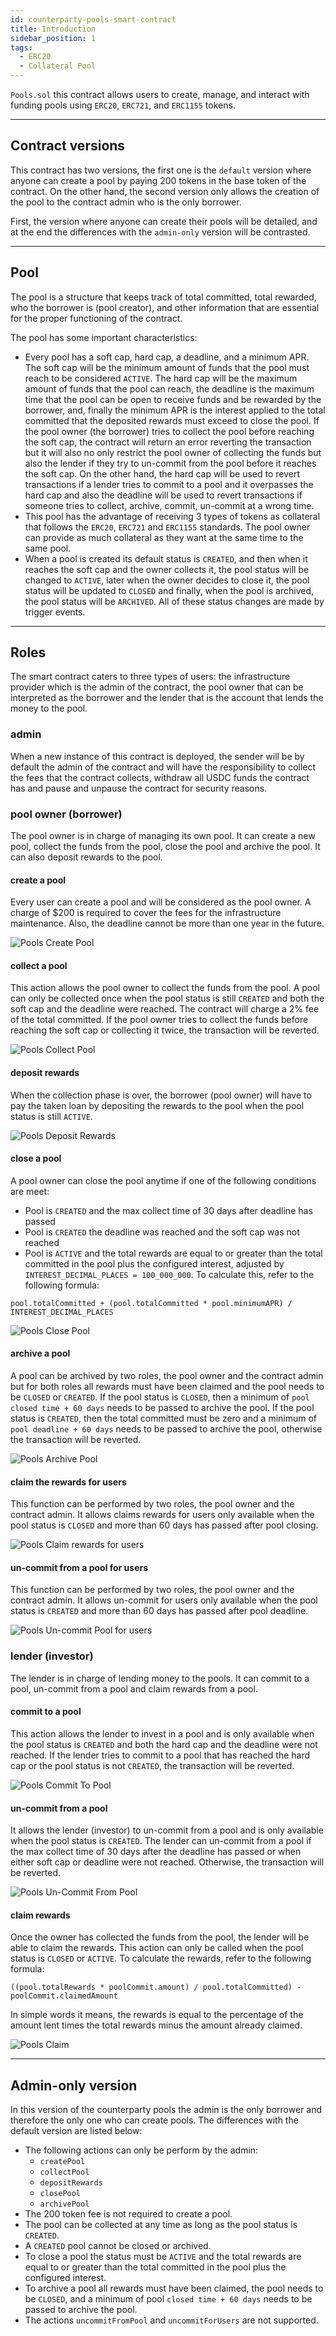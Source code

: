 ```yaml
---
id: counterparty-pools-smart-contract
title: Introduction
sidebar_position: 1
tags:
  - ERC20
  - Collateral Pool
---
```


`Pools.sol` this contract allows users to create, manage, and interact with funding pools using `ERC20`, `ERC721`, and `ERC1155` tokens.

---

## Contract versions

This contract has two versions, the first one is the `default` version where anyone can create a pool by paying 200 tokens in the base token of the contract. On the other hand, the second version only allows the creation of the pool to the contract admin who is the only borrower.

First, the version where anyone can create their pools will be detailed, and at the end the differences with the `admin-only` version will be contrasted.

---

## Pool

The pool is a structure that keeps track of total committed, total rewarded, who the borrower is (pool creator), and other information that are essential for the proper functioning of the contract.

The pool has some important characteristics:

- Every pool has a soft cap, hard cap, a deadline, and a minimum APR. The soft cap will be the minimum amount of funds that the pool must reach to be considered `ACTIVE`. The hard cap will be the maximum amount of funds that the pool can reach, the deadline is the maximum time that the pool can be open to receive funds and be rewarded by the borrower, and, finally the minimum APR is the interest applied to the total committed that the deposited rewards must exceed to close the pool. If the pool owner (the borrower) tries to collect the pool before reaching the soft cap, the contract will return an error reverting the transaction but it will also no only restrict the pool owner of collecting the funds but also the lender if they try to un-commit from the pool before it reaches the soft cap. On the other hand, the hard cap will be used to revert transactions if a lender tries to commit to a pool and it overpasses the hard cap and also the deadline will be used to revert transactions if someone tries to collect, archive, commit, un-commit at a wrong time.
- This pool has the advantage of receiving 3 types of tokens as collateral that follows the `ERC20`, `ERC721` and `ERC1155` standards. The pool owner can provide as much collateral as they want at the same time to the same pool.
- When a pool is created its default status is `CREATED`, and then when it reaches the soft cap and the owner collects it, the pool status will be changed to `ACTIVE`, later when the owner decides to close it, the pool status will be updated to `CLOSED` and finally, when the pool is archived, the pool status will be `ARCHIVED`. All of these status changes are made by trigger events.

---

## Roles

The smart contract caters to three types of users: the infrastructure provider which is the admin of the contract, the pool owner that can be interpreted as the borrower and the lender that is the account that lends the money to the pool.

### admin

When a new instance of this contract is deployed, the sender will be by default the admin of the contract and will have the responsibility to collect the fees that the contract collects, withdraw all USDC funds the contract has and pause and unpause the contract for security reasons.

### pool owner (borrower)

The pool owner is in charge of managing its own pool. It can create a new pool, collect the funds from the pool, close the pool and archive the pool. It can also deposit rewards to the pool.

#### create a pool

Every user can create a pool and will be considered as the pool owner. A charge of $200 is required to cover the fees for the infrastructure maintenance. Also, the deadline cannot be more than one year in the future.

![Pools Create Pool](/img/flowchart/Pools_createpool.png)

#### collect a pool

This action allows the pool owner to collect the funds from the pool. A pool can only be collected once when the pool status is still `CREATED` and both the soft cap and the deadline were reached. The contract will charge a 2% fee of the total committed. If the pool owner tries to collect the funds before reaching the soft cap or collecting it twice, the transaction will be reverted.

![Pools Collect Pool](/img/flowchart/Pools_collectpool.png)

#### deposit rewards

When the collection phase is over, the borrower (pool owner) will have to pay the taken loan by depositing the rewards to the pool when the pool status is still `ACTIVE`.

![Pools Deposit Rewards](/img/flowchart/Pools_depositrewards.png)

#### close a pool

A pool owner can close the pool anytime if one of the following conditions are meet:

- Pool is `CREATED` and the max collect time of 30 days after deadline has passed
- Pool is `CREATED` the deadline was reached and the soft cap was not reached
- Pool is `ACTIVE` and the total rewards are equal to or greater than the total committed in the pool plus the configured interest, adjusted by `INTEREST_DECIMAL_PLACES = 100_000_000`. To calculate this, refer to the following formula:

```solidity
pool.totalCommitted + (pool.totalCommitted * pool.minimumAPR) / INTEREST_DECIMAL_PLACES
```

![Pools Close Pool](/img/flowchart/Pools_closepool.png)

#### archive a pool

A pool can be archived by two roles, the pool owner and the contract admin but for both roles all rewards must have been claimed and the pool needs to be `CLOSED` or `CREATED`. If the pool status is `CLOSED`, then a minimum of `pool closed time + 60 days` needs to be passed to archive the pool. If the pool status is `CREATED`, then the total committed must be zero and a minimum of `pool deadline + 60 days` needs to be passed to archive the pool, otherwise the transaction will be reverted.

![Pools Archive Pool](/img/flowchart/Pools_archivepool.png)

#### claim the rewards for users

This function can be performed by two roles, the pool owner and the contract admin. It allows claims rewards for users only available when the pool status is `CLOSED` and more than 60 days has passed after pool closing.

![Pools Claim rewards for users](/img/flowchart/Pools_claimforusers.png)

#### un-commit from a pool for users

This function can be performed by two roles, the pool owner and the contract admin. It allows un-commit for users only available when the pool status is `CREATED` and more than 60 days has passed after pool deadline.

![Pools Un-commit Pool for users](/img/flowchart/Pools_uncommitforusers.png)

### lender (investor)

The lender is in charge of lending money to the pools. It can commit to a pool, un-commit from a pool and claim rewards from a pool.

#### commit to a pool

This action allows the lender to invest in a pool and is only available when the pool status is `CREATED` and both the hard cap and the deadline were not reached. If the lender tries to commit to a pool that has reached the hard cap or the pool status is not `CREATED`, the transaction will be reverted.

![Pools Commit To Pool](/img/flowchart/Pools_committopool.png)

#### un-commit from a pool

It allows the lender (investor) to un-commit from a pool and is only available when the pool status is `CREATED`. The lender can un-commit from a pool if the max collect time of 30 days after the deadline has passed or when either soft cap or deadline were not reached. Otherwise, the transaction will be reverted.

![Pools Un-Commit From Pool](/img/flowchart/Pools_uncommitfrompool.png)

#### claim rewards

Once the owner has collected the funds from the pool, the lender will be able to claim the rewards. This action can only be called when the pool status is `CLOSED` or `ACTIVE`. To calculate the rewards, refer to the following formula:

```solidity
((pool.totalRewards * poolCommit.amount) / pool.totalCommitted) - poolCommit.claimedAmount
```

In simple words it means, the rewards is equal to the percentage of the amount lent times the total rewards minus the amount already claimed.

![Pools Claim](/img/flowchart/Pools_claim.png)

---

## Admin-only version

In this version of the counterparty pools the admin is the only borrower and therefore the only one who can create pools. The differences with the default version are listed below:

- The following actions can only be perform by the admin:
  - `createPool`
  - `collectPool`
  - `depositRewards`
  - `closePool`
  - `archivePool`
- The 200 token fee is not required to create a pool.
- The pool can be collected at any time as long as the pool status is `CREATED`.
- A `CREATED` pool cannot be closed or archived.
- To close a pool the status must be `ACTIVE` and the total rewards are equal to or greater than the total committed in the pool plus the configured interest.
- To archive a pool all rewards must have been claimed, the pool needs to be `CLOSED`, and a minimum of pool `closed time + 60 days` needs to be passed to archive the pool.
- The actions `uncommitFromPool` and `uncommitForUsers` are not supported.

